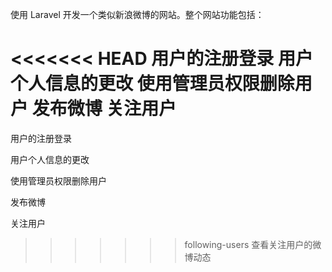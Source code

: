 使用 Laravel 开发一个类似新浪微博的网站。整个网站功能包括：

<<<<<<< HEAD
用户的注册登录
用户个人信息的更改
使用管理员权限删除用户
发布微博
关注用户
=======
用户的注册登录 

用户个人信息的更改 

使用管理员权限删除用户 

发布微博 

关注用户 

>>>>>>> following-users
查看关注用户的微博动态
